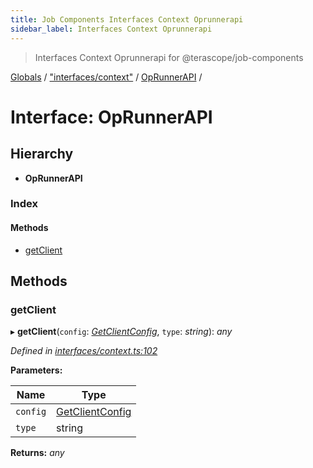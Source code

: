 ```yaml
---
title: Job Components Interfaces Context Oprunnerapi
sidebar_label: Interfaces Context Oprunnerapi
---
```


> Interfaces Context Oprunnerapi for @terascope/job-components

[Globals](../overview.md) / ["interfaces/context"](../modules/_interfaces_context_.md) / [OpRunnerAPI](_interfaces_context_.oprunnerapi.md) /

# Interface: OpRunnerAPI

## Hierarchy

* **OpRunnerAPI**

### Index

#### Methods

* [getClient](_interfaces_context_.oprunnerapi.md#getclient)

## Methods

###  getClient

▸ **getClient**(`config`: *[GetClientConfig](_interfaces_context_.getclientconfig.md)*, `type`: *string*): *any*

*Defined in [interfaces/context.ts:102](https://github.com/terascope/teraslice/tree/0c8b1cfadd6cd255811e506264906c5373f2ebea/packages/job-components/interfaces/context.ts#L102)*

**Parameters:**

Name | Type |
------ | ------ |
`config` | [GetClientConfig](_interfaces_context_.getclientconfig.md) |
`type` | string |

**Returns:** *any*
